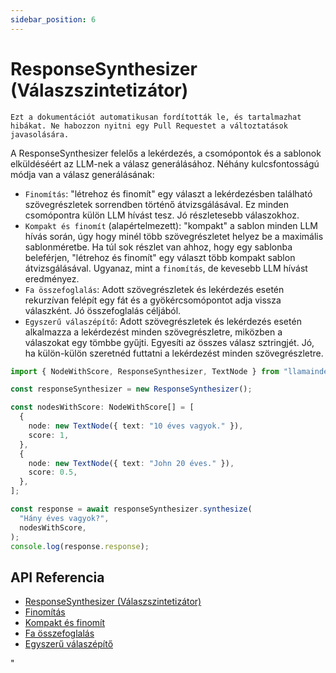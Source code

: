 ```yaml
---
sidebar_position: 6
---
```


# ResponseSynthesizer (Válaszszintetizátor)

`Ezt a dokumentációt automatikusan fordították le, és tartalmazhat hibákat. Ne habozzon nyitni egy Pull Requestet a változtatások javasolására.`

A ResponseSynthesizer felelős a lekérdezés, a csomópontok és a sablonok elküldéséért az LLM-nek a válasz generálásához. Néhány kulcsfontosságú módja van a válasz generálásának:

- `Finomítás`: "létrehoz és finomít" egy választ a lekérdezésben található szövegrészletek sorrendben történő átvizsgálásával. Ez minden csomópontra külön LLM hívást tesz. Jó részletesebb válaszokhoz.
- `Kompakt és finomít` (alapértelmezett): "kompakt" a sablon minden LLM hívás során, úgy hogy minél több szövegrészletet helyez be a maximális sablonméretbe. Ha túl sok részlet van ahhoz, hogy egy sablonba beleférjen, "létrehoz és finomít" egy választ több kompakt sablon átvizsgálásával. Ugyanaz, mint a `finomítás`, de kevesebb LLM hívást eredményez.
- `Fa összefoglalás`: Adott szövegrészletek és lekérdezés esetén rekurzívan felépít egy fát és a gyökércsomópontot adja vissza válaszként. Jó összefoglalás céljából.
- `Egyszerű válaszépítő`: Adott szövegrészletek és lekérdezés esetén alkalmazza a lekérdezést minden szövegrészletre, miközben a válaszokat egy tömbbe gyűjti. Egyesíti az összes válasz sztringjét. Jó, ha külön-külön szeretnéd futtatni a lekérdezést minden szövegrészletre.

```typescript
import { NodeWithScore, ResponseSynthesizer, TextNode } from "llamaindex";

const responseSynthesizer = new ResponseSynthesizer();

const nodesWithScore: NodeWithScore[] = [
  {
    node: new TextNode({ text: "10 éves vagyok." }),
    score: 1,
  },
  {
    node: new TextNode({ text: "John 20 éves." }),
    score: 0.5,
  },
];

const response = await responseSynthesizer.synthesize(
  "Hány éves vagyok?",
  nodesWithScore,
);
console.log(response.response);
```

## API Referencia

- [ResponseSynthesizer (Válaszszintetizátor)](../../api/classes/ResponseSynthesizer.md)
- [Finomítás](../../api/classes/Refine.md)
- [Kompakt és finomít](../../api/classes/CompactAndRefine.md)
- [Fa összefoglalás](../../api/classes/TreeSummarize.md)
- [Egyszerű válaszépítő](../../api/classes/SimpleResponseBuilder.md)

"
